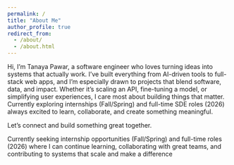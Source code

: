 ```yaml
---
permalink: /
title: "About Me"
author_profile: true
redirect_from: 
  - /about/
  - /about.html
---
```


<p style="text-align: justify; line-height: 1.6;">

Hi, I’m Tanaya Pawar, a software engineer who loves turning ideas into systems that actually work.
I’ve built everything from AI-driven tools to full-stack web apps, and I’m especially drawn to projects that blend software, data, and impact.
Whether it’s scaling an API, fine-tuning a model, or simplifying user experiences, I care most about building things that matter.
Currently exploring internships (Fall/Spring) and full-time SDE roles (2026) always excited to learn, collaborate, and create something meaningful.

Let’s connect and build something great together.
</p>

<p style="text-align: justify; line-height: 1.6;">

Currently seeking internship opportunities (Fall/Spring) and full-time roles (2026) where I can continue learning, collaborating with great teams, and contributing to systems that scale and make a difference
</p>
